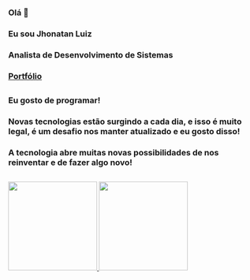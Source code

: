 ### Olá 👋  
### Eu sou Jhonatan Luiz  
### Analista de Desenvolvimento de Sistemas  
### [Portfólio](https://jhonatanluizc.github.io/portfolio/)  
##
### Eu gosto de programar!  
### Novas tecnologias estão surgindo a cada dia, e isso é muito legal, é um desafio nos manter atualizado e eu gosto disso!  
### A tecnologia abre muitas novas possibilidades de nos reinventar e de fazer algo novo!  
##

<a href="https://github.com/jhonatanluizc">
    <img height="180em" src="https://github-readme-stats.vercel.app/api?username=jhonatanluizc&show_icons=true&theme=dracula&include_all_commits=true&count_private=true"/>
    <img height="180em" src="https://github-readme-stats.vercel.app/api/top-langs/?username=jhonatanluizc&layout=compact&langs_count=7&theme=dracula"/>
</a>
